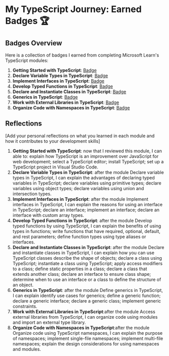 # My TypeScript Journey: Earned Badges 🏆

## Badges Overview

Here is a collection of badges I earned from completing Microsoft Learn's TypeScript modules:

1. **Getting Started with TypeScript**: [Badge](https://learn.microsoft.com/en-us/users/golosova76-0766/achievements/uflnehj3)
2. **Declare Variable Types in TypeScript**: [Badge](https://learn.microsoft.com/api/achievements/share/en-us/golosova76-0766/HY6XT5Q8?sharingId=6C3BF15EDE3DC158)
3. **Implement Interfaces in TypeScript**: [Badge](https://learn.microsoft.com/api/achievements/share/en-us/golosova76-0766/HY625RP8?sharingId=6C3BF15EDE3DC158)
4. **Develop Typed Functions in TypeScript**: [Badge](https://learn.microsoft.com/api/achievements/share/en-us/golosova76-0766/VKRSYXNM?sharingId=6C3BF15EDE3DC158)
5. **Declare and Instantiate Classes in TypeScript**: [Badge](https://learn.microsoft.com/api/achievements/share/en-us/golosova76-0766/QD7L262E?sharingId=6C3BF15EDE3DC158)
6. **Generics in TypeScript**: [Badge](https://learn.microsoft.com/api/achievements/share/en-us/golosova76-0766/9N5BRL8U?sharingId=6C3BF15EDE3DC158)
7. **Work with External Libraries in TypeScript**: [Badge](https://learn.microsoft.com/api/achievements/share/en-us/golosova76-0766/PT2Y6VJ4?sharingId=6C3BF15EDE3DC158)
8. **Organize Code with Namespaces in TypeScript**: [Badge](https://learn.microsoft.com/api/achievements/share/en-us/golosova76-0766/3XGJ2B9H?sharingId=6C3BF15EDE3DC158)

## Reflections

[Add your personal reflections on what you learned in each module and how it contributes to your development skills]

1. **Getting Started with TypeScript**: now that I reviewed this module, I can able to: explain how TypeScript is an improvement over JavaScript for web development; select a TypeScript editor; install TypeScript; set up a TypeScript project in Visual Studio Code.
2. **Declare Variable Types in TypeScript**: after the module Declare variable types in TypeScript, I can explain the advantages of declaring typed variables in TypeScript; declare variables using primitive types; declare variables using object types; declare variables using union and intersection types.
3. **Implement Interfaces in TypeScript**: after the module Implement interfaces in TypeScript, I can explain the reasons for using an interface in TypeScript; declare an interface; implement an interface; declare an interface with custom array types.
4. **Develop Typed Functions in TypeScript**: after the module Develop typed functions by using TypeScript, I can explain the benefits of using types in functions; write functions that have required, optional, default, and rest parameters; define function types using type aliases or interfaces.
5. **Declare and Instantiate Classes in TypeScript**: after the module Declare and instantiate classes in TypeScript, I can explain how you can use TypeScript classes describe the shape of objects; declare a class using TypeScript; instantiate a class using TypeScript; apply access modifiers to a class; define static properties in a class; declare a class that extends another class; declare an interface to ensure class shape; determine when to use an interface or a class to define the structure of an object.
6. **Generics in TypeScript**: after the module Define generics in TypeScript, I can explain identify use cases for generics; define a generic function; declare a generic interface; declare a generic class; implement generic constraints.
7. **Work with External Libraries in TypeScript**:after the module Access external libraries from TypeScript, I can organize code using modules and import an external type library.
8. **Organize Code with Namespaces in TypeScript**:after the module Organize code using TypeScript namespaces, I can
   explain the purpose of namespaces; implement single-file namespaces; implement multi-file namespaces; explain the design considerations for using namespaces and modules.
